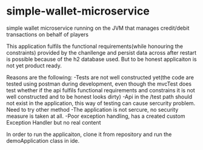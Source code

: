 # simple-wallet-microservice
simple wallet microservice running on the JVM that manages credit/debit transactions on behalf of players


This application fulfils the functional requirements(while honouring the constraints) provided by the chanllenge and
persist data across after restart is possible because of the h2 database used. But to be honest applicaiton is not yet product ready. 

Reasons are the following:
-Tests are not well constructed yet(the code are tested using postman during development, even though the mvcTest does test whether if the 
 api fulfils functional requirements and constrains it is not well constructed and to be honest looks dirty)
-Api in the /test path should not exist in the application, this way of testing can cause sercurity problem. Need to try other method
-The application is not sercure, no security measure is taken at all.
-Poor exception handling, has a created custom Exception Handler but no real content

In order to run the applicaiton, clone it from repository and run the demoApplication class in ide.
